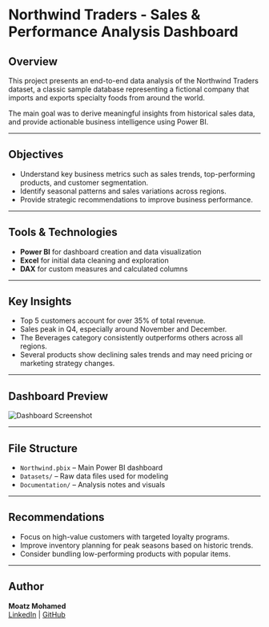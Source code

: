# Northwind Traders - Sales & Performance Analysis Dashboard

## Overview
This project presents an end-to-end data analysis of the Northwind Traders dataset, a classic sample database representing a fictional company that imports and exports specialty foods from around the world.

The main goal was to derive meaningful insights from historical sales data, and provide actionable business intelligence using Power BI.

---

## Objectives
- Understand key business metrics such as sales trends, top-performing products, and customer segmentation.
- Identify seasonal patterns and sales variations across regions.
- Provide strategic recommendations to improve business performance.

---

## Tools & Technologies
- **Power BI** for dashboard creation and data visualization
- **Excel** for initial data cleaning and exploration
- **DAX** for custom measures and calculated columns

---

## Key Insights
- Top 5 customers account for over 35% of total revenue.
- Sales peak in Q4, especially around November and December.
- The Beverages category consistently outperforms others across all regions.
- Several products show declining sales trends and may need pricing or marketing strategy changes.

---

## Dashboard Preview
![Dashboard Screenshot](dashboard-preview.png)  


---

## File Structure
- `Northwind.pbix` – Main Power BI dashboard
- `Datasets/` – Raw data files used for modeling
- `Documentation/` – Analysis notes and visuals

---

## Recommendations
- Focus on high-value customers with targeted loyalty programs.
- Improve inventory planning for peak seasons based on historic trends.
- Consider bundling low-performing products with popular items.

---

## Author
**Moatz Mohamed**  
[LinkedIn](https://www.linkedin.com/in/moatz-mohamed-a83520209/) | [GitHub](https://github.com/moatzm1997)
